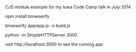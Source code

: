 CJS module example for my Iowa Code Camp talk in July 2014

npm install browserify

browserify app/app.js -o build.js

python -m SimpleHTTPServer 3000

visit http://localhost:3000 to see the running app
